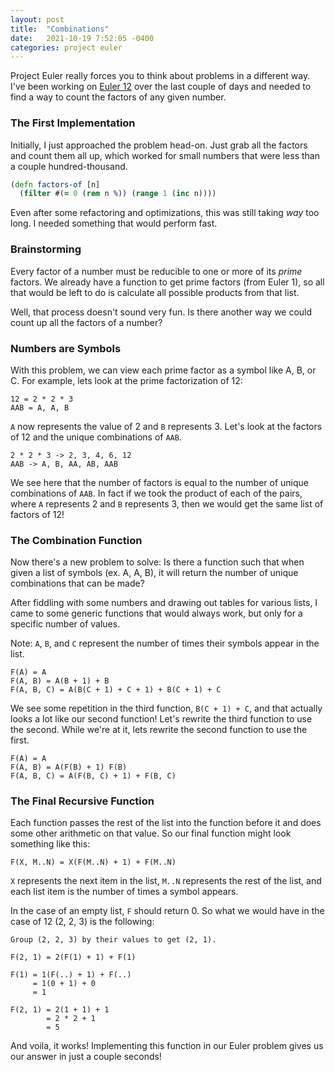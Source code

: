 ```yaml
---
layout: post
title:  "Combinations"
date:   2021-10-19 7:52:05 -0400
categories: project euler
---
```


Project Euler really forces you to think about problems in a different way.
I've been working on [Euler 12][euler-12] over the last couple of days and 
needed to find a way to count the factors of any given number.

### The First Implementation

Initially, I just approached the problem head-on. Just grab all the factors 
and count them all up, which worked for small numbers that were less than a 
couple hundred-thousand.

````clojure
(defn factors-of [n]
  (filter #(= 0 (rem n %)) (range 1 (inc n))))
````

Even after some refactoring and optimizations, this was still taking _way_ too
long. I needed something that would perform fast.

### Brainstorming

Every factor of a number must be reducible to one or more of its _prime_ 
factors. We already have a function to get prime factors (from Euler 1), 
so all that would be left to do is calculate all possible products from that 
list.

Well, that process doesn't sound very fun. Is there another way we could
count up all the factors of a number?

### Numbers are Symbols

With this problem, we can view each prime factor as a symbol like A, B, or C.
For example, lets look at the prime factorization of 12:

````
12 = 2 * 2 * 3
AAB = A, A, B
````

`A` now represents the value of 2 and `B` represents 3. Let's look at the 
factors of 12 and the unique combinations of `AAB`.

````
2 * 2 * 3 -> 2, 3, 4, 6, 12
AAB -> A, B, AA, AB, AAB
````

We see here that the number of factors is equal to the number of unique 
combinations of `AAB`. In fact if we took the product of each of the pairs,
where `A` represents 2 and `B` represents 3, then we would get the same list
of factors of 12!

### The Combination Function

Now there's a new problem to solve: Is there a function such that when given
a list of symbols (ex. A, A, B), it will return the number of unique 
combinations that can be made?

After fiddling with some numbers and drawing out tables for various lists, I 
came to some generic functions that would always work, but only for a
specific number of values.

Note: `A`, `B`, and `C` represent the number of times their symbols appear
in the list.

````
F(A) = A
F(A, B) = A(B + 1) + B
F(A, B, C) = A(B(C + 1) + C + 1) + B(C + 1) + C
````

We see some repetition in the third function, `B(C + 1) + C`, and that actually
looks a lot like our second function! Let's rewrite the third function to use 
the second. While we're at it, lets rewrite the second function to use the first.

````
F(A) = A
F(A, B) = A(F(B) + 1) F(B)
F(A, B, C) = A(F(B, C) + 1) + F(B, C)
````

### The Final Recursive Function

Each function passes the rest of the list into the function before it and does
some other arithmetic on that value. So our final function might look something
like this:

````
F(X, M..N) = X(F(M..N) + 1) + F(M..N)
````

`X` represents the next item in the list, `M..N` represents the rest of the 
list, and each list item is the number of times a symbol appears.

In the case of an empty list, `F` should return 0. So what we would have in 
the case of 12 (2, 2, 3) is the following:

````
Group (2, 2, 3) by their values to get (2, 1).

F(2, 1) = 2(F(1) + 1) + F(1)

F(1) = 1(F(..) + 1) + F(..) 
     = 1(0 + 1) + 0 
     = 1
     
F(2, 1) = 2(1 + 1) + 1 
        = 2 * 2 + 1 
        = 5
````

And voila, it works! Implementing this function in our Euler problem gives us 
our answer in just a couple seconds!

[euler-12]: https://projecteuler.net/problem=12